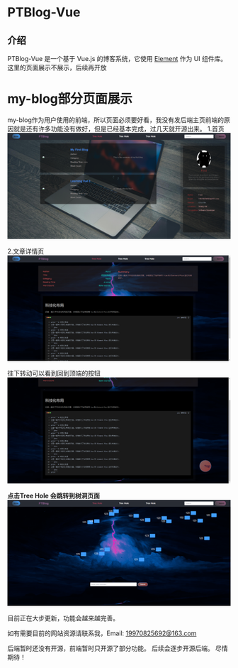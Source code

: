 # PTBlog-Vue
## 介绍
PTBlog-Vue 是一个基于 Vue.js 的博客系统，它使用 [Element](https://github.com/ElemeFE/element) 作为 UI 组件库。
这里的页面展示不展示，后续再开放




# my-blog部分页面展示
my-blog作为用户使用的前端，所以页面必须要好看，我没有发后端主页前端的原因就是还有许多功能没有做好，但是已经基本完成，过几天就开源出来。
1.首页
![alt text](my-blog-picture/image.png)

2.文章详情页
![alt text](my-blog-picture/ArticleDetail.png)

往下转动可以看到回到顶端的按钮
![alt text](my-blog-picture/button.png)

**点击Tree Hole 会跳转到树洞页面**
![alt text](my-blog-picture/TreeHole.png)

目前正在大步更新，功能会越来越完善。

如有需要目前的网站资源请联系我，Email: 19970825692@163.com

后端暂时还没有开源，前端暂时只开源了部分功能。
后续会逐步开源后端。
尽情期待！